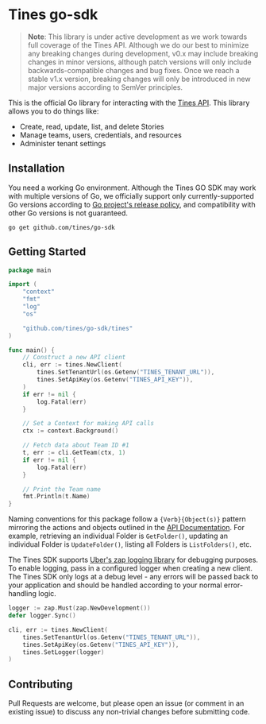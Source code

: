 # Tines go-sdk

> **Note**: This library is under active development as we work towards full coverage of the Tines API. 
> Although we do our best to minimize any breaking changes during development, v0.x may include breaking
> changes in minor versions, although patch versions will only include backwards-compatible changes and 
> bug fixes. Once we reach a stable v1.x version, breaking changes will only be introduced in new major
> versions according to SemVer principles.

This is the official Go library for interacting with the [Tines API](https://www.tines.com/api/). This 
library allows you to do things like:

- Create, read, update, list, and delete Stories
- Manage teams, users, credentials, and resources
- Administer tenant settings

## Installation

You need a working Go environment. Although the Tines GO SDK may work with multiple versions of Go, we officially
support only currently-supported Go versions according to [Go project's release policy](https://go.dev/doc/devel/release#policy),
and compatibility with other Go versions is not guaranteed.

```
go get github.com/tines/go-sdk
```

## Getting Started

```go
package main

import (
    "context"
    "fmt"
    "log"
    "os"

    "github.com/tines/go-sdk/tines"
)

func main() {
    // Construct a new API client
    cli, err := tines.NewClient(
        tines.SetTenantUrl(os.Getenv("TINES_TENANT_URL")),
        tines.SetApiKey(os.Getenv("TINES_API_KEY")),
    )
    if err != nil {
        log.Fatal(err)
    }

    // Set a Context for making API calls
    ctx := context.Background()

    // Fetch data about Team ID #1 
    t, err := cli.GetTeam(ctx, 1)
    if err != nil {
        log.Fatal(err)
    }

    // Print the Team name
    fmt.Println(t.Name)
}

```

Naming conventions for this package follow a `{Verb}{Object(s)}` pattern mirroring the actions and objects outlined
in the [API Documentation](https://www.tines.com/api/). For example, retrieving an individual Folder is `GetFolder()`,
updating an individual Folder is `UpdateFolder()`, listing all Folders is `ListFolders()`, etc. 

The Tines SDK supports [Uber's zap logging library](https://github.com/uber-go/zap/) for debugging purposes. To enable logging, 
pass in a configured logger when creating a new client. The Tines SDK only logs at a debug level - any errors will be passed
back to your application and should be handled according to your normal error-handling logic.

```go
logger := zap.Must(zap.NewDevelopment())
defer logger.Sync()

cli, err := tines.NewClient(
    tines.SetTenantUrl(os.Getenv("TINES_TENANT_URL")),
    tines.SetApiKey(os.Getenv("TINES_API_KEY")),
    tines.SetLogger(logger)
)
```

## Contributing

Pull Requests are welcome, but please open an issue (or comment in an existing issue) to discuss any non-trivial 
changes before submitting code.
